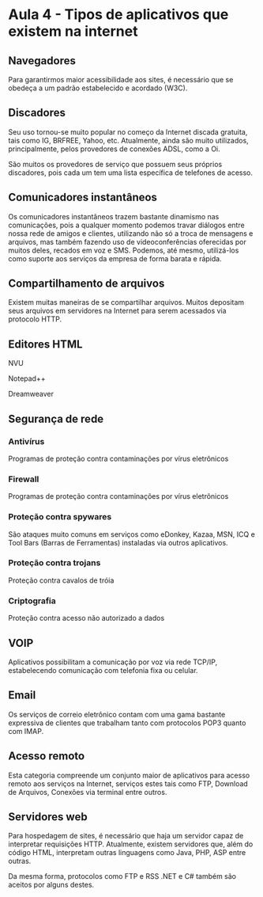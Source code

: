 # Aula 4 - Tipos de aplicativos que existem na internet

## Navegadores

Para garantirmos maior acessibilidade aos sites, é necessário que se obedeça a um padrão estabelecido e acordado (W3C).

## Discadores

Seu uso tornou-se muito popular no começo da Internet discada gratuita, tais como IG, BRFREE, Yahoo, etc. Atualmente, ainda são muito utilizados, principalmente, pelos provedores de conexões ADSL, como a Oi.

São muitos os provedores de serviço que possuem seus próprios discadores, pois cada um tem uma lista específica de telefones de acesso.

## Comunicadores instantâneos

Os comunicadores instantâneos trazem bastante dinamismo nas comunicações, pois a qualquer momento podemos travar diálogos entre nossa rede de amigos e clientes, utilizando não só a troca de mensagens e arquivos, mas também fazendo uso de videoconferências oferecidas por muitos deles, recados em voz e SMS. Podemos, até mesmo, utilizá-los como suporte aos serviços da empresa de forma barata e rápida.

## Compartilhamento de arquivos

Existem muitas maneiras de se compartilhar arquivos. Muitos depositam seus arquivos em servidores na Internet para serem acessados via protocolo HTTP.

## Editores HTML

NVU

Notepad++

Dreamweaver

## Segurança de rede

### Antivírus

Programas de proteção contra contaminações por vírus eletrônicos

### Firewall

Programas de proteção contra contaminações por vírus eletrônicos

### Proteção contra spywares

São ataques muito comuns em serviços como eDonkey, Kazaa, MSN, ICQ e Tool Bars (Barras de Ferramentas) instaladas via outros aplicativos.

### Proteção contra trojans

Proteção contra cavalos de tróia

### Criptografia

Proteção contra acesso não autorizado a dados

## VOIP

Aplicativos possibilitam a comunicação por voz via rede TCP/IP, estabelecendo comunicação com telefonia fixa ou celular.

## Email

Os serviços de correio eletrônico contam com uma gama bastante expressiva de clientes que trabalham tanto com protocolos POP3 quanto com IMAP.

## Acesso remoto

Esta categoria compreende um conjunto maior de aplicativos para acesso remoto aos serviços na Internet, serviços estes tais como FTP, Download de Arquivos, Conexões via terminal entre outros.

## Servidores web

Para hospedagem de sites, é necessário que haja um servidor capaz de interpretar requisições HTTP. Atualmente, existem servidores que, além do código HTML, interpretam outras linguagens como Java, PHP, ASP entre outras.

Da mesma forma, protocolos como FTP e RSS .NET e C# também são aceitos por alguns destes.
